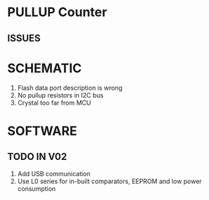 
# PULLUP Counter

## ISSUES

# SCHEMATIC

1. Flash data port description is wrong
2. No pullup resistors in I2C bus
3. Crystal too far from MCU

# SOFTWARE

## TODO IN V02

1. Add USB communication
2. Use L0 series for in-built comparators, EEPROM and low power consumption

